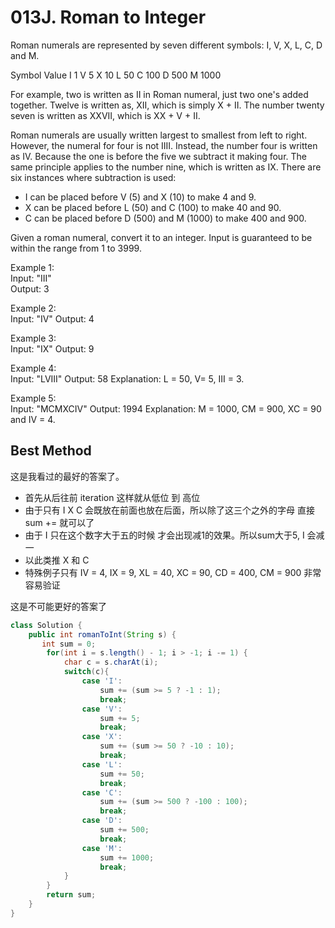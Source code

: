 # 013J. Roman to Integer

Roman numerals are represented by seven different symbols: I, V, X, L, C, D and M.

Symbol       Value
I             1
V             5
X             10
L             50
C             100
D             500
M             1000

For example, two is written as II in Roman numeral, just two one's added together. Twelve is written as, XII, which is simply X + II. The number twenty seven is written as XXVII, which is XX + V + II.

Roman numerals are usually written largest to smallest from left to right. However, the numeral for four is not IIII. Instead, the number four is written as IV. Because the one is before the five we subtract it making four. The same principle applies to the number nine, which is written as IX. There are six instances where subtraction is used:

* I can be placed before V (5) and X (10) to make 4 and 9.
* X can be placed before L (50) and C (100) to make 40 and 90.
* C can be placed before D (500) and M (1000) to make 400 and 900.

Given a roman numeral, convert it to an integer. Input is guaranteed to be within the range from 1 to 3999.

Example 1:  
Input: "III"   
Output: 3

Example 2:    
Input: "IV"
Output: 4

Example 3:  
Input: "IX"
Output: 9

Example 4:  
Input: "LVIII"
Output: 58
Explanation: L = 50, V= 5, III = 3.

Example 5:  
Input: "MCMXCIV"
Output: 1994
Explanation: M = 1000, CM = 900, XC = 90 and IV = 4.

## Best Method
这是我看过的最好的答案了。
* 首先从后往前 iteration 这样就从低位 到 高位
* 由于只有 I X C 会既放在前面也放在后面，所以除了这三个之外的字母 直接 sum += 就可以了
* 由于 I 只在这个数字大于五的时候 才会出现减1的效果。所以sum大于5, I 会减一
* 以此类推 X 和 C
* 特殊例子只有 IV = 4, IX = 9, XL = 40, XC = 90, CD = 400, CM = 900 非常容易验证

这是不可能更好的答案了
```java
class Solution {
    public int romanToInt(String s) {
       int sum = 0;
        for(int i = s.length() - 1; i > -1; i -= 1) {
            char c = s.charAt(i);
            switch(c){
                case 'I':
                    sum += (sum >= 5 ? -1 : 1);
                    break;
                case 'V':
                    sum += 5;
                    break;
                case 'X':
                    sum += (sum >= 50 ? -10 : 10);
                    break;
                case 'L':
                    sum += 50;
                    break;
                case 'C':
                    sum += (sum >= 500 ? -100 : 100);
                    break;
                case 'D':
                    sum += 500;
                    break;
                case 'M':
                    sum += 1000;
                    break;
            }
        }
        return sum;
    }
}
```

